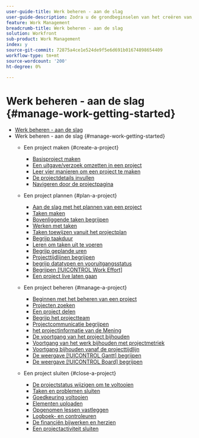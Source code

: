 ```yaml
---
user-guide-title: Werk beheren - aan de slag
user-guide-description: Zodra u de grondbeginselen van het creëren van, het plannen van en het leiden van projecten hebt geleerd, zijn er een paar meer dingen u zou moeten weten om het beste uit Workfront te krijgen.
feature: Work Management
breadcrumb-title: Werk beheren - aan de slag
solution: Workfront
sub-product: Work Management
index: y
source-git-commit: 72875a4ce1e524de9f5e6d691b01674898654409
workflow-type: tm+mt
source-wordcount: '200'
ht-degree: 0%

---
```




# Werk beheren - aan de slag {#manage-work-getting-started}

+ [Werk beheren - aan de slag](overview.md)
+ Werk beheren - aan de slag {#manage-work-getting-started}
   + Een project maken {#create-a-project}
      + [Basisproject maken](understand-basic-project-creation.md)
      + [Een uitgave/verzoek omzetten in een project](create-a-project-from-a-request.md)
      + [Leer vier manieren om een project te maken](understand-other-ways-to-create-projects.md)
      + [De projectdetails invullen](fill-in-the-project-details.md)
      + [Navigeren door de projectpagina](navigate-the-project-page.md)

   + Een project plannen {#plan-a-project}
      + [Aan de slag met het plannen van een project](getting-started-plan-a-project.md)
      + [Taken maken](how-to-create-tasks.md)
      + [Bovenliggende taken begrijpen](understand-parent-child-tasks.md)
      + [Werken met taken](work-with-tasks.md)
      + [Taken toewijzen vanuit het projectplan](assign-tasks-from-the-project-plan.md)
      + [Begrijp taakduur](understand-task-durations.md)
      + [Leren om taken uit te voeren](learn-to-sequence-tasks.md)
      + [Begrijp geplande uren](understand-planned-hours.md)
      + [Projecttijdlijnen begrijpen](understand-project-timelines.md)
      + [ begrijp datatypen en vooruitgangsstatus ](understand-task-dates-and-progress-status.md)
      + [Begrijpen [!UICONTROL Work Effort]](understand-work-effort.md)
      + [Een project live laten gaan](take-a-project-live.md)

   + Een project beheren {#manage-a-project}
      + [Beginnen met het beheren van een project](getting-started-manage-a-project.md)
      + [Projecten zoeken](find-projects.md)
      + [Een project delen](share-a-project.md)
      + [Begrijp het projectteam](understand-the-project-team.md)
      + [Projectcommunicatie begrijpen](understand-project-communication.md)
      + [ het projectinformatie van de Mening ](view-project-information.md)
      + [De voortgang van het project bijhouden](track-overall-project-progress.md)
      + [Voortgang van het werk bijhouden met projectmetriek](track-work-progress-with-project-metrics.md)
      + [Voortgang bijhouden vanaf de projecttijdlijn](track-work-progress-from-the-project-timeline.md)
      + [De weergave [!UICONTROL Gantt] begrijpen](understand-the-gantt-view.md)
      + [De weergave [!UICONTROL Board] begrijpen](understand-the-board-view.md)

   + Een project sluiten {#close-a-project}
      + [De projectstatus wijzigen om te voltooien](change-the-project-status.md)
      + [Taken en problemen sluiten](close-tasks-and-issues.md)
      + [Goedkeuring voltooien](complete-approvals.md)
      + [Elementen uploaden](upload-assets.md)
      + [Opgenomen lessen vastleggen](lessons-learned-from-closing-a-project.md)
      + [Logboek- en controleuren](log-and-review-hours.md)
      + [De financiën bijwerken en herzien](update-and-review-finances.md)
      + [Een projectactiviteit sluiten](close-a-project-activity.md)

